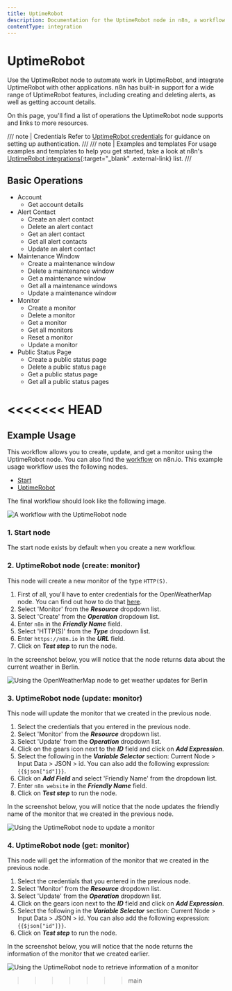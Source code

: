 ```yaml
---
title: UptimeRobot
description: Documentation for the UptimeRobot node in n8n, a workflow automation platform. Includes details of operations and configuration, and links to examples and credentials information.
contentType: integration
---
```


# UptimeRobot

Use the UptimeRobot node to automate work in UptimeRobot, and integrate UptimeRobot with other applications. n8n has built-in support for a wide range of UptimeRobot features, including creating and deleting alerts, as well as getting account details. 

On this page, you'll find a list of operations the UptimeRobot node supports and links to more resources.

/// note | Credentials
Refer to [UptimeRobot credentials](/integrations/builtin/credentials/uptimerobot/) for guidance on setting up authentication. 
///
/// note | Examples and templates
For usage examples and templates to help you get started, take a look at n8n's [UptimeRobot integrations](https://n8n.io/integrations/uptimerobot/){:target="_blank" .external-link} list.
///

## Basic Operations

* Account
    * Get account details
* Alert Contact
    * Create an alert contact
    * Delete an alert contact
    * Get an alert contact
    * Get all alert contacts
    * Update an alert contact
* Maintenance Window
    * Create a maintenance window
    * Delete a maintenance window
    * Get a maintenance window
    * Get all a maintenance windows
    * Update a maintenance window
* Monitor
    * Create a monitor
    * Delete a monitor
    * Get a monitor
    * Get all monitors
    * Reset a monitor
    * Update a monitor
* Public Status Page
    * Create a public status page
    * Delete a public status page
    * Get a public status page
    * Get all a public status pages

<<<<<<< HEAD
=======
## Example Usage

This workflow allows you to create, update, and get a monitor using the UptimeRobot node. You can also find the [workflow](https://n8n.io/workflows/1112) on n8n.io. This example usage workflow uses the following nodes.
- [Start](/integrations/builtin/core-nodes/n8n-nodes-base.start/)
- [UptimeRobot]()

The final workflow should look like the following image.

![A workflow with the UptimeRobot node](/_images/integrations/builtin/app-nodes/uptimerobot/workflow.png)

### 1. Start node

The start node exists by default when you create a new workflow.

### 2. UptimeRobot node (create: monitor)

This node will create a new monitor of the type `HTTP(S)`.

1. First of all, you'll have to enter credentials for the OpenWeatherMap node. You can find out how to do that [here](/integrations/builtin/credentials/openweathermap/).
2. Select 'Monitor' from the ***Resource*** dropdown list.
3. Select 'Create' from the ***Operation*** dropdown list.
4. Enter `n8n` in the ***Friendly Name*** field.
5. Select 'HTTP(S)' from the ***Type*** dropdown list.
6. Enter `https://n8n.io` in the ***URL*** field.
7. Click on ***Test step*** to run the node.

In the screenshot below, you will notice that the node returns data about the current weather in Berlin.

![Using the OpenWeatherMap node to get weather updates for Berlin](/_images/integrations/builtin/app-nodes/uptimerobot/uptimerobot_node.png)

### 3. UptimeRobot node (update: monitor)

This node will update the monitor that we created in the previous node.

1. Select the credentials that you entered in the previous node.
2. Select 'Monitor' from the ***Resource*** dropdown list.
3. Select 'Update' from the ***Operation*** dropdown list.
4. Click on the gears icon next to the ***ID*** field and click on ***Add Expression***.
5. Select the following in the ***Variable Selector*** section: Current Node > Input Data > JSON > id. You can also add the following expression: `{{$json["id"]}}`.
6. Click on ***Add Field*** and select 'Friendly Name' from the dropdown list.
7. Enter `n8n website` in the ***Friendly Name*** field.
8. Click on ***Test step*** to run the node.


In the screenshot below, you will notice that the node updates the friendly name of the monitor that we created in the previous node.

![Using the UptimeRobot node to update a monitor](/_images/integrations/builtin/app-nodes/uptimerobot/uptimerobot1_node.png)

### 4. UptimeRobot node (get: monitor)

This node will get the information of the monitor that we created in the previous node.

1. Select the credentials that you entered in the previous node.
2. Select 'Monitor' from the ***Resource*** dropdown list.
3. Select 'Update' from the ***Operation*** dropdown list.
4. Click on the gears icon next to the ***ID*** field and click on ***Add Expression***.
5. Select the following in the ***Variable Selector*** section: Current Node > Input Data > JSON > id. You can also add the following expression: `{{$json["id"]}}`.
6. Click on ***Test step*** to run the node.


In the screenshot below, you will notice that the node returns the information of the monitor that we created earlier.

![Using the UptimeRobot node to retrieve information of a monitor](/_images/integrations/builtin/app-nodes/uptimerobot/uptimerobot2_node.png)
>>>>>>> main

